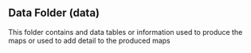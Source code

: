 ## Data Folder (data)
This folder contains and data tables or information used to produce the maps or used to add detail to the produced maps
